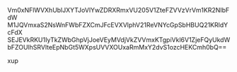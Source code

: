 Vm0xNFlWVXhUblJXYTJoVlYwZDRXRmxVU205V1ZteFZVVzVrVm1KR2NIbFdW
M1JQVmxaS2NsWnFWbFZXCmJFcEVXVlphV21ReVNYcGpSbHBUQ21KRldYcFdX
SEJEVkRKU1IyTkZWbGhpVjJoeVEyMVdjVkZVVmxKTgpiVkl6V1ZjeFQyUkdW
bFZOUlhSRVlteEpNbGt5WXpsUVVXOUxaRmMxY2dvS1ozcHEKCmh0bQ==

xup